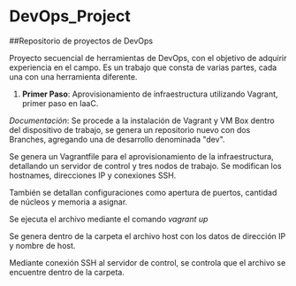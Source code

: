 # DevOps_Project
##Repositorio de proyectos de DevOps

Proyecto secuencial de herramientas de DevOps, con el objetivo de adquirir experiencia en el campo.
Es un trabajo que consta de varias partes, cada una con una herramienta diferente.

1. **Primer Paso**:
Aprovisionamiento de infraestructura utilizando Vagrant, primer paso en IaaC.

*Documentación*:
Se procede a la instalación de Vagrant y VM Box dentro del dispositivo de trabajo, se genera un repositorio nuevo con dos Branches, agregando una de desarrollo denominada "dev".

Se genera un Vagrantfile para el aprovisionamiento de la infraestructura, detallando un servidor de control y tres nodos de trabajo. Se modifican los hostnames, direcciones IP y conexiones SSH.

También se detallan configuraciones como apertura de puertos, cantidad de núcleos y memoria a asignar.

Se ejecuta el archivo mediante el comando *vagrant up*

Se genera dentro de la carpeta el archivo host con los datos de dirección IP y nombre de host.

Mediante conexión SSH al servidor de control, se controla que el archivo se encuentre dentro de la carpeta.
